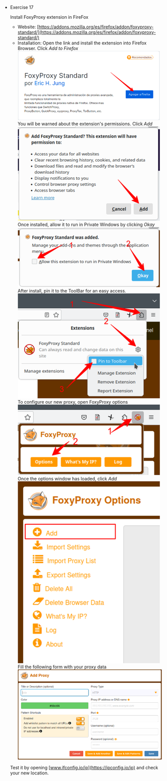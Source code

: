 - Exercise 17

  Install FoxyProxy extension in FireFox
  
  - Website: [https://addons.mozilla.org/es/firefox/addon/foxyproxy-standard/](https://addons.mozilla.org/es/firefox/addon/foxyproxy-standard/)
  - Installation:
    Open the link and install the extension into Firefox Browser. Click *Add to Firefox*
    <img src="https://raw.githubusercontent.com/LoloGRK/TeelTechCyberSecurity/main/exercises_017/images/FoxyProxy_Installation_001.png" width="450">
    You will be warned about the extension's permissions. Click *Add*
    <img src="https://raw.githubusercontent.com/LoloGRK/TeelTechCyberSecurity/main/exercises_017/images/FoxyProxy_Installation_002.png" width="450">
    Once installed, allow it to run in Private Windows by clicking *Okay*
    <img src="https://raw.githubusercontent.com/LoloGRK/TeelTechCyberSecurity/main/exercises_017/images/FoxyProxy_Installation_003.png" width="450">
    After install, pin it to the ToolBar for an easy access.
    <img src="https://raw.githubusercontent.com/LoloGRK/TeelTechCyberSecurity/main/exercises_017/images/FoxyProxy_Installation_004.png" width="450">
    To configure our new proxy, open FoxyProxy options
    <img src="https://raw.githubusercontent.com/LoloGRK/TeelTechCyberSecurity/main/exercises_017/images/FoxyProxy_Installation_006.png" width="450">
    Once the options window has loaded, click *Add*
    <img src="https://raw.githubusercontent.com/LoloGRK/TeelTechCyberSecurity/main/exercises_017/images/FoxyProxy_Installation_007.png" width="450">
    Fill the following form with your proxy data
    <img src="https://raw.githubusercontent.com/LoloGRK/TeelTechCyberSecurity/main/exercises_017/images/FoxyProxy_Installation_008.png" width="550"> 

  Test it by opening [www.ifconfig.io/ip](https://ipconfig.io/ip) and check your new location.
